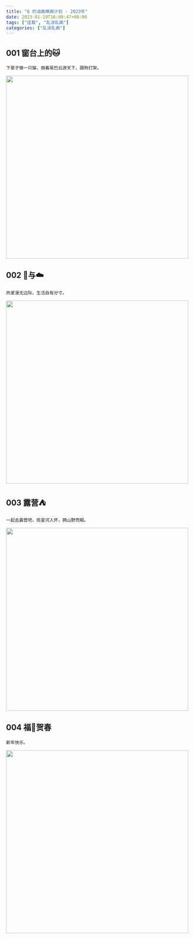 ```yaml
---
title: "Q 的油画棒画计划 - 2023年"
date: 2023-01-19T16:00:47+08:00
tags: ["连载", "乱涂乱画"]
categories: ["乱涂乱画"]
---
```


## 001 窗台上的🐱  

```
下辈子做一只猫，翘着尾巴云游天下，跟狗打架。
```   

<img src="/images/draw/img.png" alt="" width="500" />  

## 002 🐳与☁️    

```
热爱漫无边际，生活自有分寸。  
```

<img src="/images/draw/img_1.png" alt="" width="500" />  

## 003 露营⛺️   

```
一起去露营吧，揽星河入怀，拥山野而眠。  
```

<img src="/images/draw/img_2.png" alt="" width="500" />  

## 004 福🐰贺春  

```
新年快乐。
```

<img src="/images/draw/img_3.png" alt="" width="500" />     
